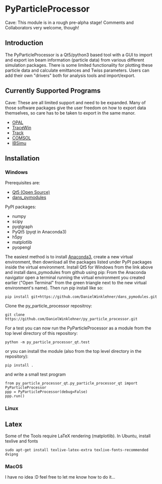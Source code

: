 # PyParticleProcessor
Cave: This module is in a rough pre-alpha stage! Comments and Collaborators very welcome, though!

## Introduction
The PyParticleProcessor is a Qt5/python3 based tool with a GUI to import and export ion beam information (particle data) from various different simulation packages. There is some limited functionality for plotting these particle data and calculate emittances and Twiss parameters. Users can add their own "drivers" both for analysis tools and import/export.

## Currently Supported Programs
Cave: These are all limited support and need to be expanded. Many of those software packages give the user freedom on how to export data themselves, so care has to be taken to export in the same manor. 
  * [OPAL](https://gitlab.psi.ch/OPAL/src/wikis/home)
  * [TraceWin](http://irfu.cea.fr/dacm/en/logiciels/index.php)
  * [Track](https://www.phy.anl.gov/atlas/TRACK)
  * [COMSOL](https://www.comsol.com/)
  * [IBSimu](http://ibsimu.sourceforge.net/)
  
## Installation
### Windows
Prerequisites are:
  * [Qt5 (Open Source)](https://www.qt.io/download)
  * [dans_pymodules](https://github.com/DanielWinklehner/dans_pymodules)
  
PyPI packages:
  * numpy
  * scipy
  * pyqtgraph
  * PyQt5 (pyqt in Anaconda3)
  * h5py
  * matplotlib
  * pyopengl

The easiest method is to install [Anaconda3](https://www.anaconda.com/download/), create a new virtual environment, then download all the packages listed under PyPI packages inside the virtual environment. Install Qt5 for Windows from the link above and install dans_pymodules from github using pip: From the Anaconda navigator open a terminal running the virtual environment you created earlier ("Open Terminal" from the green triangle next to the new virtual environment's name). Then run pip install like so:

`pip install git+https://github.com/DanielWinklehner/dans_pymodules.git` 

Clone the py_particle_processor repositroy:

`git clone https://github.com/DanielWinklehner/py_particle_processor.git`

For a test you can now run the PyParticleProcessor as a module from the top level directory of this repository:

`python -m py_particle_processor_qt.test`

or you can install the module (also from the top level directory in the repository):

`pip install .`

and write a small test program

`from py_particle_processor_qt.py_particle_processor_qt import PyParticleProcessor`<br/>
`ppp = PyParticleProcessor(debug=False)`<br/>
`ppp.run()`

### Linux
## Latex
Some of the Tools require LaTeX rendering (matplotlib). In Ubuntu, install texlive and fonts

`sudo apt-get install texlive-latex-extra texlive-fonts-recommended dvipng`

### MacOS 
I have no idea :D feel free to let me know how to do it...
